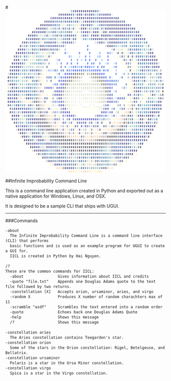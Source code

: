 #![IICL Logo](IICL.png "Infinite Improbability Command Line")

##Infinite Improbability Command Line

This is a command line application created in Python and exported out as a native application for Windows, Linux, and OSX.

It is designed to be a sample CLI that ships with UGUI.

* * *

###Commands

    -about
      The Infinite Improbability Command Line is a command line interface (CLI) that performs
      basic functions and is used as an example program for UGUI to create a GUI for.
      IICL is created in Python by Hai Nguyen.

    /?
    These are the common commands for IICL:
      -about               Gives information about IICL and credits
      -quote "file.txt"    Appends one Douglas Adams quote to the text file followed by two returns.
      -constellation [X]   Accepts orion, ursaminor, aries, and virgo
      -random X            Produces X number of random charachters max of 11
      -scramble "asdf"     Scrambles the text entered into a random order
      -quote               Echoes back one Douglas Adams Quote
      -help                Shows this message
      /?                   Shows this message

    -constellation aries
      The Aries constellation contains Teegarden's star.
    -constellation orion
      Some of the stars in the Orion constellation: Rigel, Betelgeuse, and Bellatrix.
    -constellation ursaminor
      Polaris is a star in the Ursa Minor constellation.
    -constellation virgo
      Spica is a star in the Virgo constellation.
